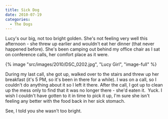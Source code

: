```yaml
---
title: Sick Dog
date: 2010-07-19
categories: 
  - The Dogs
---
```


Lucy's our big, not too bright golden. She's not feeling very well this afternoon - she threw up earlier and wouldn't eat her dinner (that never happened before). She's been camping out behind my office chair as I sat on conference calls, her comfort place as it were. 

{% image "src/images/2010/DSC_0202.jpg", "Lucy Girl", "image-full" %}

During my last call, she got up, walked over to the stairs and threw up her breakfast (it's 5 PM, so it's been in there for a while). I was on a call, so I couldn't do anything about it so I left it there. After the call, I got up to clean up the mess only to find that it was no longer there - she'd eaten it.  Yuck. I wish I couldn't have gotten to it in time to pick it up, I'm sure she isn't feeling any better with the food back in her sick stomach.

See, I told you she wasn't too bright.
